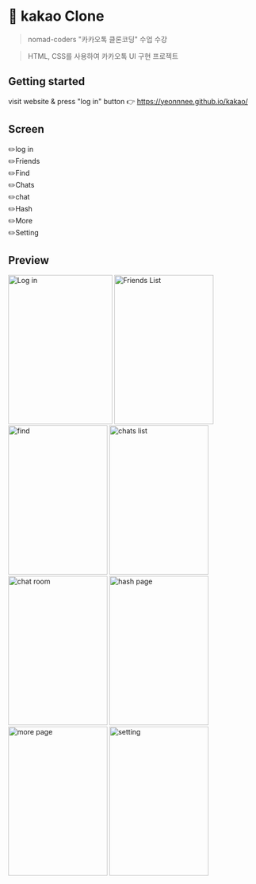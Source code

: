# :closed_book: kakao Clone

>nomad-coders "카카오톡 클론코딩" 수업 수강

>HTML, CSS를 사용하여 카카오톡 UI 구현 프로젝트


## Getting started

visit website & press "log in" button :point_right:  https://yeonnnee.github.io/kakao/ 




## Screen

:pencil2:log in<br>
:pencil2:Friends<br>
:pencil2:Find<br>
:pencil2:Chats<br>
:pencil2:chat<br>
:pencil2:Hash<br>
:pencil2:More<br>
:pencil2:Setting<br>

## Preview
<img src="https://user-images.githubusercontent.com/61894688/87871243-b5083b80-c9e9-11ea-9742-5671e38127f9.png" width="210px" height="300px" alt="Log in"></img>
<img src="https://user-images.githubusercontent.com/61894688/87870419-dca7d580-c9e2-11ea-8f65-07c6cc666784.png" width="200px" height="300px" alt="Friends List"></img>
<img src="https://user-images.githubusercontent.com/61894688/87870433-f21cff80-c9e2-11ea-8c87-43d397da9674.png" width="200px" height="300px" alt="find"></img>
<img src="https://user-images.githubusercontent.com/61894688/87870451-1d9fea00-c9e3-11ea-9563-ed348f51c3a7.png" width="200px" height="300px" alt="chats list"></img>
<img src="https://user-images.githubusercontent.com/61894688/87870439-052fcf80-c9e3-11ea-9331-f5e7a20a5bc8.png" width="200px" height="300px" alt="chat room"></img>
<img src="https://user-images.githubusercontent.com/61894688/87870458-38725e80-c9e3-11ea-8fe2-383fba1971f0.png" width="200px" height="300px" alt="hash page"></img>
<img src="https://user-images.githubusercontent.com/61894688/87870406-c00b9d80-c9e2-11ea-9075-0f29ae12de0c.png" width="200px" height="300px" alt="more page"></img>
<img src="https://user-images.githubusercontent.com/61894688/87869696-a23b3a00-c9dc-11ea-8ccc-0840c2c2888f.png" width="200px" height="300px" alt="setting"></img>





